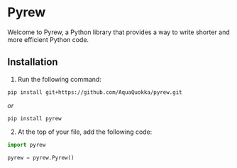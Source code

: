 # Pyrew

Welcome to Pyrew, a Python library that provides a way to write shorter and more efficient Python code.

## Installation

1. Run the following command:

```
pip install git+https://github.com/AquaQuokka/pyrew.git
```

*or*

```
pip install pyrew
```

2. At the top of your file, add the following code:

```py
import pyrew

pyrew = pyrew.Pyrew()
```